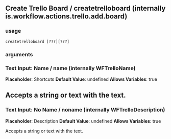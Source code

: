 
## Create Trello Board / createtrelloboard (internally is.workflow.actions.trello.add.board)

### usage
`createtrelloboard [???][???]`

### arguments
### Text Input: Name / name (internally WFTrelloName)
**Placeholder**: Shortcuts
**Default Value**: undefined
**Allows Variables**: true


Accepts a string 
or text
with the text.
---
### Text Input: No Name / noname (internally WFTrelloDescription)
**Placeholder**: Description
**Default Value**: undefined
**Allows Variables**: true


Accepts a string 
or text
with the text.
